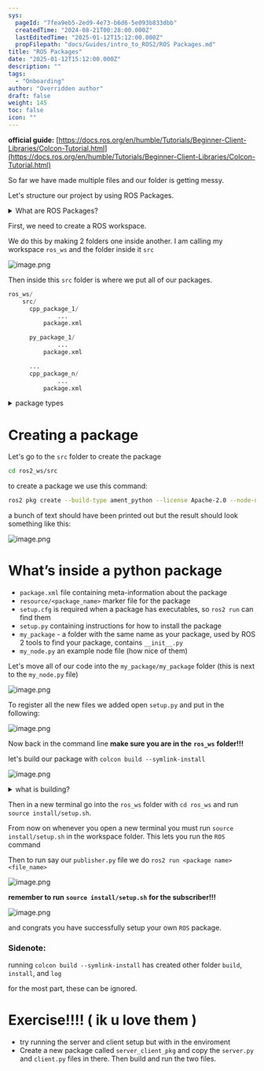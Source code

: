 ```yaml
---
sys:
  pageId: "7fea9eb5-2ed9-4e73-b6d6-5e093b833dbb"
  createdTime: "2024-08-21T00:28:00.000Z"
  lastEditedTime: "2025-01-12T15:12:00.000Z"
  propFilepath: "docs/Guides/intro_to_ROS2/ROS Packages.md"
title: "ROS Packages"
date: "2025-01-12T15:12:00.000Z"
description: ""
tags:
  - "Onboarding"
author: "Overridden author"
draft: false
weight: 145
toc: false
icon: ""
---
```


**official guide:** [https://docs.ros.org/en/humble/Tutorials/Beginner-Client-Libraries/Colcon-Tutorial.html](https://docs.ros.org/en/humble/Tutorials/Beginner-Client-Libraries/Colcon-Tutorial.html)

So far we have made multiple files and our folder is getting messy.

Let's structure our project by using ROS Packages.

<details>

<summary>What are ROS Packages?</summary>

ROS Packages are, as the name implies, packages of code that are highly sharable between ROS developers.

They consist of a folder, `package.xml` file, and source code

```python
      cpp_package_1/
		      ... imagine much code files here ..
          package.xml
```

</details>

First, we need to create a ROS workspace.

We do this by making 2 folders one inside another. I am calling my workspace `ros_ws` and the folder inside it `src`

![image.png](https://prod-files-secure.s3.us-west-2.amazonaws.com/d518164a-d88e-44d1-a4ee-3adb3bd8bce0/70706947-fd18-4537-a67b-e12946812d31/image.png?X-Amz-Algorithm=AWS4-HMAC-SHA256&X-Amz-Content-Sha256=UNSIGNED-PAYLOAD&X-Amz-Credential=ASIAZI2LB466UECDZVIM%2F20250404%2Fus-west-2%2Fs3%2Faws4_request&X-Amz-Date=20250404T110740Z&X-Amz-Expires=3600&X-Amz-Security-Token=IQoJb3JpZ2luX2VjEJv%2F%2F%2F%2F%2F%2F%2F%2F%2F%2FwEaCXVzLXdlc3QtMiJFMEMCIHcTViNE9wL8T5iQV1KeM%2B91LVKDmrnacoSgl3AZwd89Ah9sLoQG%2FWKkPVF8d4PmCnP0Eir2v3aEiz%2B4%2FjSLsJJ9Kv8DCBMQABoMNjM3NDIzMTgzODA1Igw%2BX2Kt3fCcPGEuhWsq3ANR14aUbcyzlklunHV3xYmwKfYO4YsBXII6w7ZO4v5dXfnHDZ1VqoeJE7%2F8Y3AbMWvAPljFbci3RnPUKAiyLFBK21166qbly8LTAMLHduJLX0OjR4PDWLSMdZQaMbSke7rpUqWzYRW%2B1iBEAreTwgiyPpxtjnlxV%2FMb6pomOiT%2BM%2BoQT%2F5gAWCg16lo7JZAq5epEpOf8b1G26XqOaCtClwghH30xveCIY2NUuxfJPf04QDTwTAZDmWVqc2V%2F3SlLZfW0m6aqW0FtHwtzFdYt165LchKzLsXF0%2BWS9SCMOsXasuSnV6tZHMayFhsesSmEJ3HZdWHkV85rDhaFqPVRYK%2FNqgDZQOnuP15c7lCJYwPBu0Ie0vAE1QlfrEixMfXQ1xKY4VHIXZk5CbqHNh3k6jp%2F%2BKgaDOTsZa9fdIz6hJXkZCK%2B3P80TJyAYGf8RtpaQF2MqpVlUWJifu0fWdB3WrmDZ2KryQZLBwayBhz6P6KQtxY%2F1xopudHrXM1qhiX0xjm7M85alRKDLua3V94GNdCWpwpX%2FiKyUWakO9KeBj6lItCHgYF7nUn5KU9m%2BF4GBwJb3oikyLO97WmTbLKgTnm3C5Jv%2FT0w56u9noxSsYN1amRUEjNQhxejCd9JTCp5L6%2FBjqnAQ0YB9AZd7TZil2hWqPlPLJN5Us%2Bea1CeikDpdqwo4Wl4u0EJK7LVg8eLaUUYf1f0MT7f95NuqUcQvx7mHVyYh9xRb9p9cY6L3dQY%2F2VuIn0xFnBQt%2FC0tuFjd5y%2B8gFBfbx0Zv5JWEtfe7FClyHPPpGz372YNMfbdCnOoG9jqjdF0pRCYb3geT9EoT4K5oIIrN3H%2FdbKmEfZAznQ4yV7SPmuUFVI%2FFM&X-Amz-Signature=1e6ebc7a97b71e8a59e744fcdba99255926af5af7a72ff11daecc026f7c87441&X-Amz-SignedHeaders=host&x-id=GetObject)

Then inside this `src` folder is where we put all of our packages.

```python
ros_ws/
    src/
      cpp_package_1/
		      ...
          package.xml

      py_package_1/
		      ...
          package.xml

      ...
      cpp_package_n/
		      ...
          package.xml

```

<details>

<summary>package types</summary>

packages can be either `C++` or python.

the intern file structure is different for each but for this guide we will stick to creating python packages

</details>

# Creating a package

Let's go to the `src` folder to create the package

```bash
cd ros2_ws/src
```

to create a package we use this command:

```bash
ros2 pkg create --build-type ament_python --license Apache-2.0 --node-name my_node my_package
```

a bunch of text should have been printed out but the result should look something like this:

![image.png](https://prod-files-secure.s3.us-west-2.amazonaws.com/d518164a-d88e-44d1-a4ee-3adb3bd8bce0/e6cf1e3f-8512-4a3e-b131-079f800bf3e8/image.png?X-Amz-Algorithm=AWS4-HMAC-SHA256&X-Amz-Content-Sha256=UNSIGNED-PAYLOAD&X-Amz-Credential=ASIAZI2LB466UECDZVIM%2F20250404%2Fus-west-2%2Fs3%2Faws4_request&X-Amz-Date=20250404T110740Z&X-Amz-Expires=3600&X-Amz-Security-Token=IQoJb3JpZ2luX2VjEJv%2F%2F%2F%2F%2F%2F%2F%2F%2F%2FwEaCXVzLXdlc3QtMiJFMEMCIHcTViNE9wL8T5iQV1KeM%2B91LVKDmrnacoSgl3AZwd89Ah9sLoQG%2FWKkPVF8d4PmCnP0Eir2v3aEiz%2B4%2FjSLsJJ9Kv8DCBMQABoMNjM3NDIzMTgzODA1Igw%2BX2Kt3fCcPGEuhWsq3ANR14aUbcyzlklunHV3xYmwKfYO4YsBXII6w7ZO4v5dXfnHDZ1VqoeJE7%2F8Y3AbMWvAPljFbci3RnPUKAiyLFBK21166qbly8LTAMLHduJLX0OjR4PDWLSMdZQaMbSke7rpUqWzYRW%2B1iBEAreTwgiyPpxtjnlxV%2FMb6pomOiT%2BM%2BoQT%2F5gAWCg16lo7JZAq5epEpOf8b1G26XqOaCtClwghH30xveCIY2NUuxfJPf04QDTwTAZDmWVqc2V%2F3SlLZfW0m6aqW0FtHwtzFdYt165LchKzLsXF0%2BWS9SCMOsXasuSnV6tZHMayFhsesSmEJ3HZdWHkV85rDhaFqPVRYK%2FNqgDZQOnuP15c7lCJYwPBu0Ie0vAE1QlfrEixMfXQ1xKY4VHIXZk5CbqHNh3k6jp%2F%2BKgaDOTsZa9fdIz6hJXkZCK%2B3P80TJyAYGf8RtpaQF2MqpVlUWJifu0fWdB3WrmDZ2KryQZLBwayBhz6P6KQtxY%2F1xopudHrXM1qhiX0xjm7M85alRKDLua3V94GNdCWpwpX%2FiKyUWakO9KeBj6lItCHgYF7nUn5KU9m%2BF4GBwJb3oikyLO97WmTbLKgTnm3C5Jv%2FT0w56u9noxSsYN1amRUEjNQhxejCd9JTCp5L6%2FBjqnAQ0YB9AZd7TZil2hWqPlPLJN5Us%2Bea1CeikDpdqwo4Wl4u0EJK7LVg8eLaUUYf1f0MT7f95NuqUcQvx7mHVyYh9xRb9p9cY6L3dQY%2F2VuIn0xFnBQt%2FC0tuFjd5y%2B8gFBfbx0Zv5JWEtfe7FClyHPPpGz372YNMfbdCnOoG9jqjdF0pRCYb3geT9EoT4K5oIIrN3H%2FdbKmEfZAznQ4yV7SPmuUFVI%2FFM&X-Amz-Signature=b0cbeb890198bec00d92422259575830c9da13196a07aec9fd018e7e0081649b&X-Amz-SignedHeaders=host&x-id=GetObject)

# What’s inside a python package

- `package.xml` file containing meta-information about the package
- `resource/<package_name>` marker file for the package
- `setup.cfg` is required when a package has executables, so `ros2 run` can find them
- `setup.py` containing instructions for how to install the package
- `my_package` - a folder with the same name as your package, used by ROS 2 tools to find your package, contains `__init__.py`
- `my_node.py` an example node file (how nice of them)

Let's move all of our code into the `my_package/my_package` folder (this is next to the `my_node.py` file)

![image.png](https://prod-files-secure.s3.us-west-2.amazonaws.com/d518164a-d88e-44d1-a4ee-3adb3bd8bce0/9ce58f11-0da9-4d3e-b86d-506a9685d378/image.png?X-Amz-Algorithm=AWS4-HMAC-SHA256&X-Amz-Content-Sha256=UNSIGNED-PAYLOAD&X-Amz-Credential=ASIAZI2LB466UECDZVIM%2F20250404%2Fus-west-2%2Fs3%2Faws4_request&X-Amz-Date=20250404T110740Z&X-Amz-Expires=3600&X-Amz-Security-Token=IQoJb3JpZ2luX2VjEJv%2F%2F%2F%2F%2F%2F%2F%2F%2F%2FwEaCXVzLXdlc3QtMiJFMEMCIHcTViNE9wL8T5iQV1KeM%2B91LVKDmrnacoSgl3AZwd89Ah9sLoQG%2FWKkPVF8d4PmCnP0Eir2v3aEiz%2B4%2FjSLsJJ9Kv8DCBMQABoMNjM3NDIzMTgzODA1Igw%2BX2Kt3fCcPGEuhWsq3ANR14aUbcyzlklunHV3xYmwKfYO4YsBXII6w7ZO4v5dXfnHDZ1VqoeJE7%2F8Y3AbMWvAPljFbci3RnPUKAiyLFBK21166qbly8LTAMLHduJLX0OjR4PDWLSMdZQaMbSke7rpUqWzYRW%2B1iBEAreTwgiyPpxtjnlxV%2FMb6pomOiT%2BM%2BoQT%2F5gAWCg16lo7JZAq5epEpOf8b1G26XqOaCtClwghH30xveCIY2NUuxfJPf04QDTwTAZDmWVqc2V%2F3SlLZfW0m6aqW0FtHwtzFdYt165LchKzLsXF0%2BWS9SCMOsXasuSnV6tZHMayFhsesSmEJ3HZdWHkV85rDhaFqPVRYK%2FNqgDZQOnuP15c7lCJYwPBu0Ie0vAE1QlfrEixMfXQ1xKY4VHIXZk5CbqHNh3k6jp%2F%2BKgaDOTsZa9fdIz6hJXkZCK%2B3P80TJyAYGf8RtpaQF2MqpVlUWJifu0fWdB3WrmDZ2KryQZLBwayBhz6P6KQtxY%2F1xopudHrXM1qhiX0xjm7M85alRKDLua3V94GNdCWpwpX%2FiKyUWakO9KeBj6lItCHgYF7nUn5KU9m%2BF4GBwJb3oikyLO97WmTbLKgTnm3C5Jv%2FT0w56u9noxSsYN1amRUEjNQhxejCd9JTCp5L6%2FBjqnAQ0YB9AZd7TZil2hWqPlPLJN5Us%2Bea1CeikDpdqwo4Wl4u0EJK7LVg8eLaUUYf1f0MT7f95NuqUcQvx7mHVyYh9xRb9p9cY6L3dQY%2F2VuIn0xFnBQt%2FC0tuFjd5y%2B8gFBfbx0Zv5JWEtfe7FClyHPPpGz372YNMfbdCnOoG9jqjdF0pRCYb3geT9EoT4K5oIIrN3H%2FdbKmEfZAznQ4yV7SPmuUFVI%2FFM&X-Amz-Signature=a186db20239319fcc4f4dac56ae0eb91a89a3d01b24500bc33e17fdc12b8be01&X-Amz-SignedHeaders=host&x-id=GetObject)

To register all the new files we added open `setup.py` and put in the following:

![image.png](https://prod-files-secure.s3.us-west-2.amazonaws.com/d518164a-d88e-44d1-a4ee-3adb3bd8bce0/1cd7c262-4cae-4496-9d75-c178537d24a2/image.png?X-Amz-Algorithm=AWS4-HMAC-SHA256&X-Amz-Content-Sha256=UNSIGNED-PAYLOAD&X-Amz-Credential=ASIAZI2LB466UECDZVIM%2F20250404%2Fus-west-2%2Fs3%2Faws4_request&X-Amz-Date=20250404T110740Z&X-Amz-Expires=3600&X-Amz-Security-Token=IQoJb3JpZ2luX2VjEJv%2F%2F%2F%2F%2F%2F%2F%2F%2F%2FwEaCXVzLXdlc3QtMiJFMEMCIHcTViNE9wL8T5iQV1KeM%2B91LVKDmrnacoSgl3AZwd89Ah9sLoQG%2FWKkPVF8d4PmCnP0Eir2v3aEiz%2B4%2FjSLsJJ9Kv8DCBMQABoMNjM3NDIzMTgzODA1Igw%2BX2Kt3fCcPGEuhWsq3ANR14aUbcyzlklunHV3xYmwKfYO4YsBXII6w7ZO4v5dXfnHDZ1VqoeJE7%2F8Y3AbMWvAPljFbci3RnPUKAiyLFBK21166qbly8LTAMLHduJLX0OjR4PDWLSMdZQaMbSke7rpUqWzYRW%2B1iBEAreTwgiyPpxtjnlxV%2FMb6pomOiT%2BM%2BoQT%2F5gAWCg16lo7JZAq5epEpOf8b1G26XqOaCtClwghH30xveCIY2NUuxfJPf04QDTwTAZDmWVqc2V%2F3SlLZfW0m6aqW0FtHwtzFdYt165LchKzLsXF0%2BWS9SCMOsXasuSnV6tZHMayFhsesSmEJ3HZdWHkV85rDhaFqPVRYK%2FNqgDZQOnuP15c7lCJYwPBu0Ie0vAE1QlfrEixMfXQ1xKY4VHIXZk5CbqHNh3k6jp%2F%2BKgaDOTsZa9fdIz6hJXkZCK%2B3P80TJyAYGf8RtpaQF2MqpVlUWJifu0fWdB3WrmDZ2KryQZLBwayBhz6P6KQtxY%2F1xopudHrXM1qhiX0xjm7M85alRKDLua3V94GNdCWpwpX%2FiKyUWakO9KeBj6lItCHgYF7nUn5KU9m%2BF4GBwJb3oikyLO97WmTbLKgTnm3C5Jv%2FT0w56u9noxSsYN1amRUEjNQhxejCd9JTCp5L6%2FBjqnAQ0YB9AZd7TZil2hWqPlPLJN5Us%2Bea1CeikDpdqwo4Wl4u0EJK7LVg8eLaUUYf1f0MT7f95NuqUcQvx7mHVyYh9xRb9p9cY6L3dQY%2F2VuIn0xFnBQt%2FC0tuFjd5y%2B8gFBfbx0Zv5JWEtfe7FClyHPPpGz372YNMfbdCnOoG9jqjdF0pRCYb3geT9EoT4K5oIIrN3H%2FdbKmEfZAznQ4yV7SPmuUFVI%2FFM&X-Amz-Signature=7a87f0ea16b5577e1befb7135453e574fc446b7bfa2fe3c336002e4577f8868c&X-Amz-SignedHeaders=host&x-id=GetObject)

Now back in the command line **make sure you are in the** **`ros_ws`** **folder!!!**

let's build our package with `colcon build --symlink-install`

![image.png](https://prod-files-secure.s3.us-west-2.amazonaws.com/d518164a-d88e-44d1-a4ee-3adb3bd8bce0/2f2a0d27-b173-48fd-b189-5f5c0ce65619/image.png?X-Amz-Algorithm=AWS4-HMAC-SHA256&X-Amz-Content-Sha256=UNSIGNED-PAYLOAD&X-Amz-Credential=ASIAZI2LB466UECDZVIM%2F20250404%2Fus-west-2%2Fs3%2Faws4_request&X-Amz-Date=20250404T110740Z&X-Amz-Expires=3600&X-Amz-Security-Token=IQoJb3JpZ2luX2VjEJv%2F%2F%2F%2F%2F%2F%2F%2F%2F%2FwEaCXVzLXdlc3QtMiJFMEMCIHcTViNE9wL8T5iQV1KeM%2B91LVKDmrnacoSgl3AZwd89Ah9sLoQG%2FWKkPVF8d4PmCnP0Eir2v3aEiz%2B4%2FjSLsJJ9Kv8DCBMQABoMNjM3NDIzMTgzODA1Igw%2BX2Kt3fCcPGEuhWsq3ANR14aUbcyzlklunHV3xYmwKfYO4YsBXII6w7ZO4v5dXfnHDZ1VqoeJE7%2F8Y3AbMWvAPljFbci3RnPUKAiyLFBK21166qbly8LTAMLHduJLX0OjR4PDWLSMdZQaMbSke7rpUqWzYRW%2B1iBEAreTwgiyPpxtjnlxV%2FMb6pomOiT%2BM%2BoQT%2F5gAWCg16lo7JZAq5epEpOf8b1G26XqOaCtClwghH30xveCIY2NUuxfJPf04QDTwTAZDmWVqc2V%2F3SlLZfW0m6aqW0FtHwtzFdYt165LchKzLsXF0%2BWS9SCMOsXasuSnV6tZHMayFhsesSmEJ3HZdWHkV85rDhaFqPVRYK%2FNqgDZQOnuP15c7lCJYwPBu0Ie0vAE1QlfrEixMfXQ1xKY4VHIXZk5CbqHNh3k6jp%2F%2BKgaDOTsZa9fdIz6hJXkZCK%2B3P80TJyAYGf8RtpaQF2MqpVlUWJifu0fWdB3WrmDZ2KryQZLBwayBhz6P6KQtxY%2F1xopudHrXM1qhiX0xjm7M85alRKDLua3V94GNdCWpwpX%2FiKyUWakO9KeBj6lItCHgYF7nUn5KU9m%2BF4GBwJb3oikyLO97WmTbLKgTnm3C5Jv%2FT0w56u9noxSsYN1amRUEjNQhxejCd9JTCp5L6%2FBjqnAQ0YB9AZd7TZil2hWqPlPLJN5Us%2Bea1CeikDpdqwo4Wl4u0EJK7LVg8eLaUUYf1f0MT7f95NuqUcQvx7mHVyYh9xRb9p9cY6L3dQY%2F2VuIn0xFnBQt%2FC0tuFjd5y%2B8gFBfbx0Zv5JWEtfe7FClyHPPpGz372YNMfbdCnOoG9jqjdF0pRCYb3geT9EoT4K5oIIrN3H%2FdbKmEfZAznQ4yV7SPmuUFVI%2FFM&X-Amz-Signature=6cc343c5739871ba36acd31e2234bb383e0042ca00d93c66910d19da7a4a6468&X-Amz-SignedHeaders=host&x-id=GetObject)

<details>

<summary>what is building?</summary>

if you are a CS major at Rose-Hulman you will learn the answer to this in CSSE132

but TLDR; is it combines all the code files into one program that can be run easily 

</details>

Then in a new terminal go into the `ros_ws` folder with `cd ros_ws` and run `source install/setup.sh`. 

From now on whenever you open a new terminal you must run `source install/setup.sh` in the workspace folder. This lets you run the `ROS` command

Then to run say our `publisher.py` file we do `ros2 run <package name> <file_name>`

![image.png](https://prod-files-secure.s3.us-west-2.amazonaws.com/d518164a-d88e-44d1-a4ee-3adb3bd8bce0/4f4b1219-3a44-4632-aa0a-ce3471699f59/image.png?X-Amz-Algorithm=AWS4-HMAC-SHA256&X-Amz-Content-Sha256=UNSIGNED-PAYLOAD&X-Amz-Credential=ASIAZI2LB466UECDZVIM%2F20250404%2Fus-west-2%2Fs3%2Faws4_request&X-Amz-Date=20250404T110740Z&X-Amz-Expires=3600&X-Amz-Security-Token=IQoJb3JpZ2luX2VjEJv%2F%2F%2F%2F%2F%2F%2F%2F%2F%2FwEaCXVzLXdlc3QtMiJFMEMCIHcTViNE9wL8T5iQV1KeM%2B91LVKDmrnacoSgl3AZwd89Ah9sLoQG%2FWKkPVF8d4PmCnP0Eir2v3aEiz%2B4%2FjSLsJJ9Kv8DCBMQABoMNjM3NDIzMTgzODA1Igw%2BX2Kt3fCcPGEuhWsq3ANR14aUbcyzlklunHV3xYmwKfYO4YsBXII6w7ZO4v5dXfnHDZ1VqoeJE7%2F8Y3AbMWvAPljFbci3RnPUKAiyLFBK21166qbly8LTAMLHduJLX0OjR4PDWLSMdZQaMbSke7rpUqWzYRW%2B1iBEAreTwgiyPpxtjnlxV%2FMb6pomOiT%2BM%2BoQT%2F5gAWCg16lo7JZAq5epEpOf8b1G26XqOaCtClwghH30xveCIY2NUuxfJPf04QDTwTAZDmWVqc2V%2F3SlLZfW0m6aqW0FtHwtzFdYt165LchKzLsXF0%2BWS9SCMOsXasuSnV6tZHMayFhsesSmEJ3HZdWHkV85rDhaFqPVRYK%2FNqgDZQOnuP15c7lCJYwPBu0Ie0vAE1QlfrEixMfXQ1xKY4VHIXZk5CbqHNh3k6jp%2F%2BKgaDOTsZa9fdIz6hJXkZCK%2B3P80TJyAYGf8RtpaQF2MqpVlUWJifu0fWdB3WrmDZ2KryQZLBwayBhz6P6KQtxY%2F1xopudHrXM1qhiX0xjm7M85alRKDLua3V94GNdCWpwpX%2FiKyUWakO9KeBj6lItCHgYF7nUn5KU9m%2BF4GBwJb3oikyLO97WmTbLKgTnm3C5Jv%2FT0w56u9noxSsYN1amRUEjNQhxejCd9JTCp5L6%2FBjqnAQ0YB9AZd7TZil2hWqPlPLJN5Us%2Bea1CeikDpdqwo4Wl4u0EJK7LVg8eLaUUYf1f0MT7f95NuqUcQvx7mHVyYh9xRb9p9cY6L3dQY%2F2VuIn0xFnBQt%2FC0tuFjd5y%2B8gFBfbx0Zv5JWEtfe7FClyHPPpGz372YNMfbdCnOoG9jqjdF0pRCYb3geT9EoT4K5oIIrN3H%2FdbKmEfZAznQ4yV7SPmuUFVI%2FFM&X-Amz-Signature=b6259f3723b8ff48b7b0bb53a8d8e7fcbcb4a7832cbfb20bbe5434e8b20ed114&X-Amz-SignedHeaders=host&x-id=GetObject)

**remember to run** **`source install/setup.sh`** **for the subscriber!!!**

![image.png](https://prod-files-secure.s3.us-west-2.amazonaws.com/d518164a-d88e-44d1-a4ee-3adb3bd8bce0/02121119-dad4-49ec-8356-c956108b4243/image.png?X-Amz-Algorithm=AWS4-HMAC-SHA256&X-Amz-Content-Sha256=UNSIGNED-PAYLOAD&X-Amz-Credential=ASIAZI2LB466UECDZVIM%2F20250404%2Fus-west-2%2Fs3%2Faws4_request&X-Amz-Date=20250404T110740Z&X-Amz-Expires=3600&X-Amz-Security-Token=IQoJb3JpZ2luX2VjEJv%2F%2F%2F%2F%2F%2F%2F%2F%2F%2FwEaCXVzLXdlc3QtMiJFMEMCIHcTViNE9wL8T5iQV1KeM%2B91LVKDmrnacoSgl3AZwd89Ah9sLoQG%2FWKkPVF8d4PmCnP0Eir2v3aEiz%2B4%2FjSLsJJ9Kv8DCBMQABoMNjM3NDIzMTgzODA1Igw%2BX2Kt3fCcPGEuhWsq3ANR14aUbcyzlklunHV3xYmwKfYO4YsBXII6w7ZO4v5dXfnHDZ1VqoeJE7%2F8Y3AbMWvAPljFbci3RnPUKAiyLFBK21166qbly8LTAMLHduJLX0OjR4PDWLSMdZQaMbSke7rpUqWzYRW%2B1iBEAreTwgiyPpxtjnlxV%2FMb6pomOiT%2BM%2BoQT%2F5gAWCg16lo7JZAq5epEpOf8b1G26XqOaCtClwghH30xveCIY2NUuxfJPf04QDTwTAZDmWVqc2V%2F3SlLZfW0m6aqW0FtHwtzFdYt165LchKzLsXF0%2BWS9SCMOsXasuSnV6tZHMayFhsesSmEJ3HZdWHkV85rDhaFqPVRYK%2FNqgDZQOnuP15c7lCJYwPBu0Ie0vAE1QlfrEixMfXQ1xKY4VHIXZk5CbqHNh3k6jp%2F%2BKgaDOTsZa9fdIz6hJXkZCK%2B3P80TJyAYGf8RtpaQF2MqpVlUWJifu0fWdB3WrmDZ2KryQZLBwayBhz6P6KQtxY%2F1xopudHrXM1qhiX0xjm7M85alRKDLua3V94GNdCWpwpX%2FiKyUWakO9KeBj6lItCHgYF7nUn5KU9m%2BF4GBwJb3oikyLO97WmTbLKgTnm3C5Jv%2FT0w56u9noxSsYN1amRUEjNQhxejCd9JTCp5L6%2FBjqnAQ0YB9AZd7TZil2hWqPlPLJN5Us%2Bea1CeikDpdqwo4Wl4u0EJK7LVg8eLaUUYf1f0MT7f95NuqUcQvx7mHVyYh9xRb9p9cY6L3dQY%2F2VuIn0xFnBQt%2FC0tuFjd5y%2B8gFBfbx0Zv5JWEtfe7FClyHPPpGz372YNMfbdCnOoG9jqjdF0pRCYb3geT9EoT4K5oIIrN3H%2FdbKmEfZAznQ4yV7SPmuUFVI%2FFM&X-Amz-Signature=63a173779653b05f4e750af06bcca7b17f827eae3593095c86bd6671740c8b27&X-Amz-SignedHeaders=host&x-id=GetObject)

and congrats you have successfully setup your own `ROS` package.

### Sidenote:

running `colcon build --symlink-install` has created other folder `build`, `install`, and `log`

for the most part, these can be ignored.

# Exercise!!!! ( ik u love them )

- try running the server and client setup but with in the enviroment
- Create a new package called `server_client_pkg` and copy the `server.py` and `client.py` files in there. Then build and run the two files.

